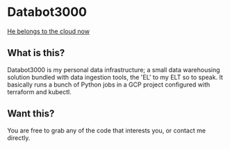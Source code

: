 # Databot3000
[He belongs to the cloud now](https://www.youtube.com/watch?v=-HUh9Sg7_eg)

## What is this?
Databot3000 is my personal data infrastructure; a small data warehousing solution bundled with data ingestion tools, the 'EL' to my ELT so to speak. It basically runs a bunch of Python jobs in a GCP project configured with terraform and kubectl.

## Want this?
You are free to grab any of the code that interests you, or contact me directly.
